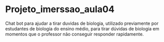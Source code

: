 # Projeto_imerssao_aula04 
Chat bot para ajudar a tirar duvidas de biologia,
utilizado previamente por estudantes de biologia do ensino médio, para tirar dúvidas de biologia em momentos que o professor não conseguir responder rapidamente.
